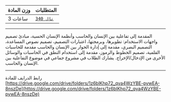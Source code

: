 | وزن المادة | المتطلبات |
|---|---|
| 3 ساعات | [`نال 340`](https://infosystems.blog/plan-study/course/IS-340) |

---

<!-- start -->

المقدمة إلى تفاعلية بين الإنسان والحاسب وأنظمة الإنسان الحسية، مبادئ تصميم واجهات الاستخدام: تطويرها، وبرمجتها، اعتبارات
التصميم، تصميم نصوص المساعدة، التصميم البصري، مقدمة إلى إدارة الحوار بين الإنسان والحاسب مقدمة للحاسبات القلمية، تصميم
الخطوط والرموز، مقدمة إلى استخدام النطق في الحاسبات والوسائل الأخرى من الإدخال/الإخراج. يشارك الطلاب في مشروع جماعي في
موضوع التفاعلية بين الإنسان والحاسب.

---
رابط الدرايف للمادة
[https://drive.google.com/drive/folders/1z6blKhp72_qya4WzYBE-pywEA-8nszDe](https://drive.google.com/drive/folders/1z6blKhp72_qya4WzYBE-pywEA-8nszDe)
